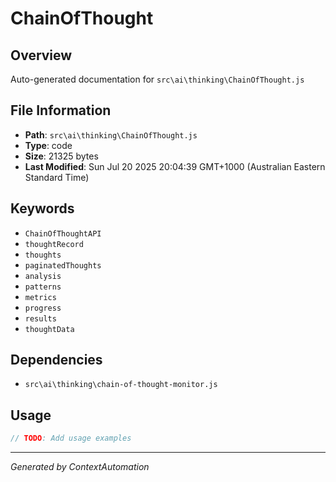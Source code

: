 # ChainOfThought

## Overview
Auto-generated documentation for `src\ai\thinking\ChainOfThought.js`

## File Information
- **Path**: `src\ai\thinking\ChainOfThought.js`
- **Type**: code
- **Size**: 21325 bytes
- **Last Modified**: Sun Jul 20 2025 20:04:39 GMT+1000 (Australian Eastern Standard Time)

## Keywords
- `ChainOfThoughtAPI`
- `thoughtRecord`
- `thoughts`
- `paginatedThoughts`
- `analysis`
- `patterns`
- `metrics`
- `progress`
- `results`
- `thoughtData`

## Dependencies
- `src\ai\thinking\chain-of-thought-monitor.js`

## Usage
```javascript
// TODO: Add usage examples
```

---
*Generated by ContextAutomation*
